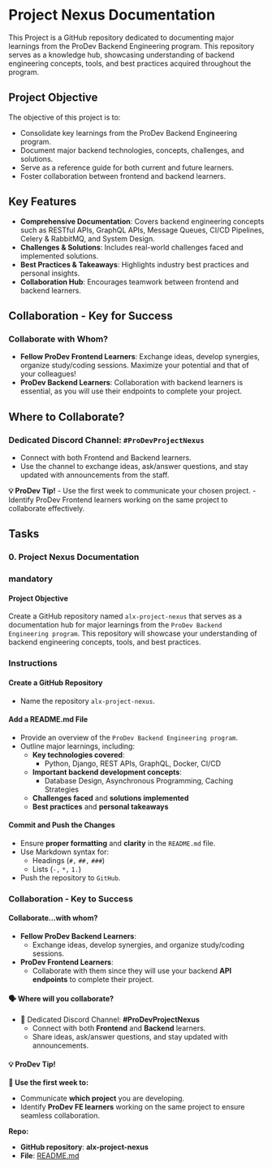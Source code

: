 # Project Nexus Documentation

This Project is a GitHub repository dedicated to documenting major learnings from the ProDev Backend Engineering program. This repository serves as a knowledge hub, showcasing understanding of backend engineering concepts, tools, and best practices acquired throughout the program.

## Project Objective

The objective of this project is to:

- Consolidate key learnings from the ProDev Backend Engineering program.
- Document major backend technologies, concepts, challenges, and solutions.
- Serve as a reference guide for both current and future learners.
- Foster collaboration between frontend and backend learners.

## Key Features

- **Comprehensive Documentation**: Covers backend engineering concepts such as RESTful APIs, GraphQL APIs, Message Queues, CI/CD Pipelines, Celery & RabbitMQ, and System Design.
- **Challenges & Solutions**: Includes real-world challenges faced and implemented solutions.
- **Best Practices & Takeaways**: Highlights industry best practices and personal insights.
- **Collaboration Hub**: Encourages teamwork between frontend and backend learners.

## Collaboration - Key for Success

### Collaborate with Whom?

- **Fellow ProDev Frontend Learners**: Exchange ideas, develop synergies, organize study/coding sessions. Maximize your potential and that of your colleagues!
- **ProDev Backend Learners**: Collaboration with backend learners is essential, as you will use their endpoints to complete your project.

## Where to Collaborate?

### Dedicated Discord Channel: `#ProDevProjectNexus`

- Connect with both Frontend and Backend learners.
- Use the channel to exchange ideas, ask/answer questions, and stay updated with announcements from the staff.

**💡 ProDev Tip!** - Use the first week to communicate your chosen project. - Identify ProDev Frontend learners working on the same project to collaborate effectively.

## Tasks

### 0. Project Nexus Documentation

### mandatory

#### Project Objective

Create a GitHub repository named `alx-project-nexus` that serves as a documentation hub for major learnings from the `ProDev Backend Engineering program`. This repository will showcase your understanding of backend engineering concepts, tools, and best practices.

### Instructions

#### Create a GitHub Repository

- Name the repository `alx-project-nexus`.

#### Add a README.md File

- Provide an overview of the `ProDev Backend Engineering program`.
- Outline major learnings, including:
  - **Key technologies covered**:
    - Python, Django, REST APIs, GraphQL, Docker, CI/CD
  - **Important backend development concepts**:
    - Database Design, Asynchronous Programming, Caching Strategies
  - **Challenges faced** and **solutions implemented**
  - **Best practices** and **personal takeaways**

#### Commit and Push the Changes

- Ensure **proper formatting** and **clarity** in the `README.md` file.
- Use Markdown syntax for:
  - Headings (`#,` `##,` `###`)
  - Lists (`-,` `*,` `1.`)
- Push the repository to `GitHub`.

### Collaboration - Key to Success

#### Collaborate…with whom?

- **Fellow ProDev Backend Learners**:
  - Exchange ideas, develop synergies, and organize study/coding sessions.
- **ProDev Frontend Learners**:
  - Collaborate with them since they will use your backend **API endpoints** to complete their project.

#### 🗣 Where will you collaborate?

- 💬 Dedicated Discord Channel: **#ProDevProjectNexus**
  - Connect with both **Frontend** and **Backend** learners.
  - Share ideas, ask/answer questions, and stay updated with announcements.

#### 💡 ProDev Tip!

**📢 Use the first week to:**

- Communicate **which project** you are developing.
- Identify **ProDev FE learners** working on the same project to ensure seamless collaboration.

**Repo:**

- **GitHub repository**: **alx-project-nexus**
- **File**: [README.md](./README.md)
